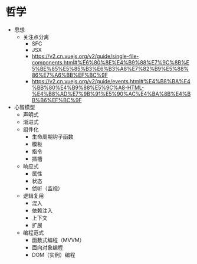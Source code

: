 # 哲学

- 思想
  - 关注点分离
    - SFC
    - JSX
    - https://v2.cn.vuejs.org/v2/guide/single-file-components.html#%E6%80%8E%E4%B9%88%E7%9C%8B%E5%BE%85%E5%85%B3%E6%B3%A8%E7%82%B9%E5%88%86%E7%A6%BB%EF%BC%9F
    - https://v2.cn.vuejs.org/v2/guide/events.html#%E4%B8%BA%E4%BB%80%E4%B9%88%E5%9C%A8-HTML-%E4%B8%AD%E7%9B%91%E5%90%AC%E4%BA%8B%E4%BB%B6%EF%BC%9F
- 心智模型
  - 声明式
  - 渐进式
  - 组件化
    - 生命周期钩子函数
    - 模板
    - 指令
    - 插槽
  - 响应式
    - 属性
    - 状态
    - 侦听（监视）
  - 逻辑复用
    - 混入
    - 依赖注入
    - 上下文
    - 扩展
  - 编程范式
    - 函数式编程（MVVM）
    - 面向对象编程
    - DOM（实例）编程
